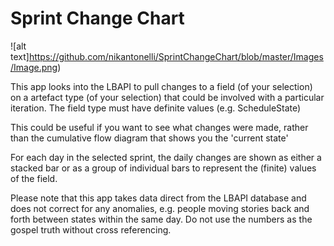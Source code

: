 # Sprint Change Chart
![alt text]https://github.com/nikantonelli/SprintChangeChart/blob/master/Images/Image.png)

This app looks into the LBAPI to pull changes to a field (of your selection) on a artefact type (of your selection) that could be involved with a particular iteration. The field type must have definite values (e.g. ScheduleState)

This could be useful if you want to see what changes were made, rather than the cumulative flow diagram that shows you the 'current state'

For each day in the selected sprint, the daily changes are shown as either a stacked bar or as a group of individual bars to represent the (finite) values of the field.

Please note that this app takes data direct from the LBAPI database and does not correct for any anomalies, e.g. people moving stories back and forth between states within the same day. Do not use the numbers as the gospel truth without cross referencing.
